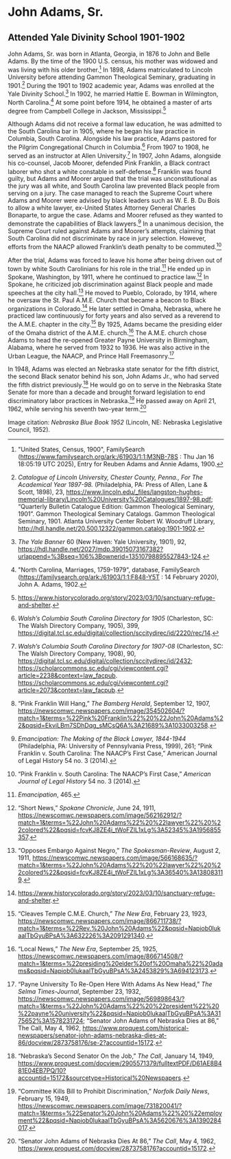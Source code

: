# John Adams, Sr.
## Attended Yale Divinity School 1901-1902

John Adams, Sr. was born in Atlanta, Georgia, in 1876 to John and Belle Adams. By the time of the 1900 U.S. census, his mother was widowed and was living with his older brother.[^1]  In 1898, Adams matriculated to Lincoln University before attending Gammon Theological Seminary, graduating in 1901.[^2]  During the 1901 to 1902 academic year, Adams was enrolled at the Yale Divinity School.[^3]  In 1902, he married Hattie E. Bowman in Wilmington, North Carolina.[^4]  At some point before 1914, he obtained a master of arts degree from Campbell College in Jackson, Mississippi.[^5]

Although Adams did not receive a formal law education, he was admitted to the South Carolina bar in 1905, where he began his law practice in Columbia, South Carolina.  Alongside his law practice, Adams pastored for the Pilgrim Congregational Church in Columbia.[^7]  From 1907 to 1908, he served as an instructor at Allen University.[^8]  In 1907, John Adams, alongside his co-counsel, Jacob Moorer, defended Pink Franklin, a Black contract laborer who shot a white constable in self-defense.[^9]  Franklin was found guilty, but Adams and Moorer argued that the trial was unconstitutional as the jury was all white, and South Carolina law prevented Black people from serving on a jury. The case managed to reach the Supreme Court where Adams and Moorer were advised by black leaders such as W. E. B. Du Bois to allow a white lawyer, ex-United States Attorney General Charles Bonaparte, to argue the case. Adams and Moorer refused as they wanted to demonstrate the capabilities of Black lawyers.[^10]  In a unanimous decision, the Supreme Court ruled against Adams and Moorer’s attempts, claiming that South Carolina did not discriminate by race in jury selection. However, efforts from the NAACP allowed Franklin’s death penalty to be commuted.[^11]

After the trial, Adams was forced to leave his home after being driven out of town by white South Carolinians for his role in the trial.[^12]  He ended up in Spokane, Washington, by 1911, where he continued to practice law.[^13]  In Spokane, he criticized job discrimination against Black people and made speeches at the city hall.[^14]  He moved to Pueblo, Colorado, by 1914, where he oversaw the St. Paul A.M.E. Church that became a beacon to Black organizations in Colorado.[^15]  He later settled in Omaha, Nebraska, where he practiced law continuously for forty years and also served as a reverend to the A.M.E. chapter in the city.[^16]  By 1925, Adams became the presiding elder of the Omaha district of the A.M.E. church.[^17]  The A.M.E. church chose Adams to head the re-opened Greater Payne University in Birmingham, Alabama, where he served from 1932 to 1936. He was also active in the Urban League, the NAACP, and Prince Hall Freemasonry.[^18] 

In 1948, Adams was elected an Nebraska state senator for the fifth district, the second Black senator behind his son, John Adams Jr., who had served the fifth district previously.[^19]  He would go on to serve in the Nebraska State Senate for more than a decade and brought forward legislation to end discriminatory labor practices in Nebraska.[^20]  He passed away on April 21, 1962, while serving his seventh two-year term.[^21]

Image citation: *Nebraska Blue Book 1952* (Lincoln, NE: Nebraska Legislative Council, 1952).

[^1]:  "United States, Census, 1900", FamilySearch (https://www.familysearch.org/ark:/61903/1:1:M3NB-78S : Thu Jan 16 18:05:19 UTC 2025), Entry for Reuben Adams and Annie Adams, 1900.
[^2]:  *Catalogue of Lincoln University, Chester County, Penna., For The Academical Year 1897-98.* (Philadelphia, PA: Press of Allen, Lane & Scott, 1898), 23, https://www.lincoln.edu/_files/langston-hughes-memorial-library/Lincoln%20University%20Catalogues/1897-98.pdf; “Quarterly Bulletin Catalogue Edition: Gammon Theological Seminary, 1901”. Gammon Theological Seminary Catalogs. Gammon Theological Seminary, 1901. Atlanta University Center Robert W. Woodruff Library, http://hdl.handle.net/20.500.12322/gammon.catalog:1901-1902. 
[^3]:  *The Yale Banner* 60 (New Haven: Yale University, 1901), 92, https://hdl.handle.net/2027/mdp.39015073167382?urlappend=%3Bseq=106%3Bownerid=13510798895527843-124. 
[^4]:  "North Carolina, Marriages, 1759-1979", database, FamilySearch (https://familysearch.org/ark:/61903/1:1:F848-Y5T : 14 February 2020), John A. Adams, 1902.
[^5]:  https://www.historycolorado.org/story/2023/03/10/sanctuary-refuge-and-shelter. 
[^6]:  https://guides.law.sc.edu/EqualRights/LawyerList. 
[^7]:  *Walsh’s Columbia South Carolina Directory for 1905* (Charleston, SC: The Walsh Directory Company, 1905), 399, https://digital.tcl.sc.edu/digital/collection/sccitydirec/id/2220/rec/14. 
[^8]:  *Walsh’s Columbia South Carolina Directory for 1907-08* (Charleston, SC: The Walsh Directory Company, 1908), 90, https://digital.tcl.sc.edu/digital/collection/sccitydirec/id/2432; https://scholarcommons.sc.edu/cgi/viewcontent.cgi?article=2238&context=law_facpub. https://scholarcommons.sc.edu/cgi/viewcontent.cgi?article=2073&context=law_facpub. 
[^9]: “Pink Franklin Will Hang,” *The Bamberg Herald*, September 12, 1907, https://newscomwc.newspapers.com/image/354502604/?match=1&terms=%22Pink%20Franklin%22%20%22John%20Adams%22&pqsid=EkviLBm7SDhDqg_sMCsQ6A%3A21689%3A1033003258. 
[^10]:  *Emancipation: The Making of the Black Lawyer, 1844-1944* (Philadelphia, PA: University of Pennsylvania Press, 1999), 261; “Pink Franklin v. South Carolina: The NAACP’s First Case,” American Journal of Legal History 54 no. 3 (2014). 
[^11]:  “Pink Franklin v. South Carolina: The NAACP’s First Case,” *American Journal of Legal History* 54 no. 3 (2014). 
[^12]:  *Emancipation*, 465.
[^13]:  “Short News,” *Spokane Chronicle*, June 24, 1911, https://newscomwc.newspapers.com/image/562162912/?match=1&terms=%22John%20Adams%22%20%22lawyer%22%20%22colored%22&pqsid=fcvKJ8ZE4i_tWoFZlL1xLg%3A52345%3A1956855357. 
[^14]:  “Opposes Embargo Against Negro,” *The Spokesman-Review*, August 2, 1911, https://newscomwc.newspapers.com/image/566168635/?match=1&terms=%22John%20Adams%22%20%22lawyer%22%20%22colored%22&pqsid=fcvKJ8ZE4i_tWoFZlL1xLg%3A36540%3A138083119. 
[^15]:  https://www.historycolorado.org/story/2023/03/10/sanctuary-refuge-and-shelter. 
[^16]:  “Cleaves Temple C.M.E. Church,” *The New Era*, February 23, 1923, https://newscomwc.newspapers.com/image/866711738/?match=1&terms=%22Rev.%20John%20Adams%22&pqsid=Napiob0lukaalTbGyuBPsA%3A632226%3A2091291340. 
[^17]:  “Local News,” *The New Era*, September 25, 1925, https://newscomwc.newspapers.com/image/866714508/?match=1&terms=%22presiding%20elder%20of%20Omaha%22%20adams&pqsid=Napiob0lukaalTbGyuBPsA%3A2453829%3A694123173. 
[^18]:  “Payne University To Re-Open Here With Adams As New Head,” *The Selma Times-Journal*, September 23, 1932, https://newscomwc.newspapers.com/image/569898643/?match=1&terms=%22John%20Adams%22%20%22president%22%20%22payne%20university%22&pqsid=Napiob0lukaalTbGyuBPsA%3A3175652%3A1578231724; “Senator John Adams of Nebraska Dies at 86,” The Call, May 4, 1962, https://www.proquest.com/historical-newspapers/senator-john-adams-nebraska-dies-at-86/docview/2873758176/se-2?accountid=15172. 
[^19]:  “Nebraska’s Second Senator On the Job,” *The Call*, January 14, 1949,  https://www.proquest.com/docview/2905571379/fulltextPDF/D61AE8B481E04EB7PQ/10?accountid=15172&sourcetype=Historical%20Newspapers. 
[^20]:  “Committee Kills Bill to Prohibit Discrimination,” *Norfolk Daily News*, February 15, 1949,  https://newscomwc.newspapers.com/image/731820041/?match=1&terms=%22Senator%20John%20Adams%22%20%22employment%22&pqsid=Napiob0lukaalTbGyuBPsA%3A5620676%3A1390284017. 
[^21]: “Senator John Adams of Nebraska Dies At 86,” *The Call*, May 4, 1962, https://www.proquest.com/docview/2873758176?accountid=15172.  
